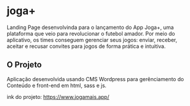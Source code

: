 # joga+

Landing Page desenvolvinda para o lançamento do App Joga+, uma plataforma que veio para revolucionar o futebol amador. Por meio do aplicativo, os times conseguem gerenciar seus jogos: enviar, receber, aceitar e recusar convites para jogos de forma prática e intuitiva.

## O Projeto
Aplicação desenvolvida usando CMS Wordpress para gerênciamento do Conteúdo e front-end em html, sass e js.

ink do projeto: https://www.jogamais.app/
